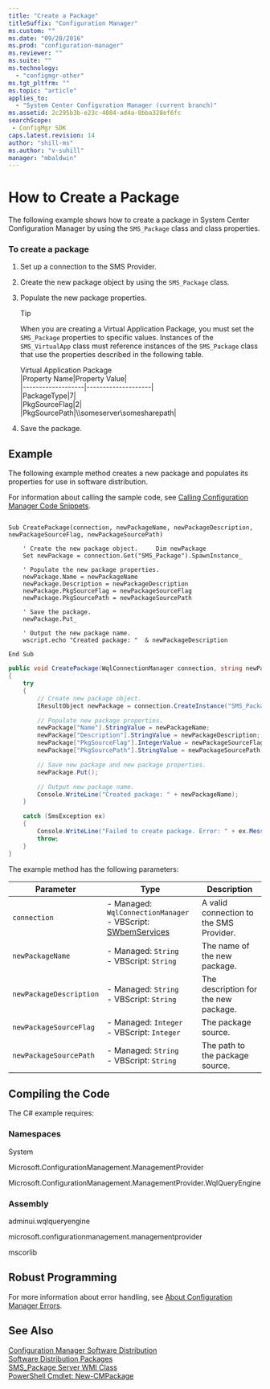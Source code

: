 ```yaml
---
title: "Create a Package"
titleSuffix: "Configuration Manager"
ms.custom: ""
ms.date: "09/20/2016"
ms.prod: "configuration-manager"
ms.reviewer: ""
ms.suite: ""
ms.technology:
  - "configmgr-other"
ms.tgt_pltfrm: ""
ms.topic: "article"
applies_to:
  - "System Center Configuration Manager (current branch)"
ms.assetid: 2c295b3b-e23c-4084-ad4a-8bba328ef6fcsearchScope: - ConfigMgr SDK
caps.latest.revision: 14
author: "shill-ms"
ms.author: "v-suhill"
manager: "mbaldwin"
---
```

# How to Create a Package
The following example shows how to create a package in System Center Configuration Manager by using the `SMS_Package` class and class properties.  

### To create a package  

1.  Set up a connection to the SMS Provider.  

2.  Create the new package object by using the `SMS_Package` class.  

3.  Populate the new package properties.  

    > [!TIP]
    >  When you are creating a Virtual Application Package, you must set the `SMS_Package` properties to specific values. Instances of the `SMS_VirtualApp` class must reference instances of the `SMS_Package` class that use the properties described in the following table.  

     Virtual Application Package  
     |Property Name|Property Value|  
    |-------------------|--------------------|  
    |PackageType|7|  
    |PkgSourceFlag|2|  
    |PkgSourcePath|\\\someserver\somesharepath|  

4.  Save the package.  

## Example  
 The following example method creates a new package and populates its properties for use in software distribution.  

 For information about calling the sample code, see [Calling Configuration Manager Code Snippets](../../../../develop/core/understand/calling-code-snippets.md).  

```vbs  

Sub CreatePackage(connection, newPackageName, newPackageDescription, newPackageSourceFlag, newPackageSourcePath)  

    ' Create the new package object.     Dim newPackage  
    Set newPackage = connection.Get("SMS_Package").SpawnInstance_  

    ' Populate the new package properties.  
    newPackage.Name = newPackageName  
    newPackage.Description = newPackageDescription  
    newPackage.PkgSourceFlag = newPackageSourceFlag  
    newPackage.PkgSourcePath = newPackageSourcePath  

    ' Save the package.  
    newPackage.Put_  

    ' Output the new package name.  
    wscript.echo "Created package: "  & newPackageDescription  

End Sub  
```  

```c#  
public void CreatePackage(WqlConnectionManager connection, string newPackageName, string newPackageDescription, int newPackageSourceFlag, string newPackageSourcePath)  
{  
    try  
    {  
        // Create new package object.  
        IResultObject newPackage = connection.CreateInstance("SMS_Package");  

        // Populate new package properties.  
        newPackage["Name"].StringValue = newPackageName;  
        newPackage["Description"].StringValue = newPackageDescription;  
        newPackage["PkgSourceFlag"].IntegerValue = newPackageSourceFlag;  
        newPackage["PkgSourcePath"].StringValue = newPackageSourcePath;  

        // Save new package and new package properties.  
        newPackage.Put();  

        // Output new package name.  
        Console.WriteLine("Created package: " + newPackageName);  
    }  

    catch (SmsException ex)  
    {  
        Console.WriteLine("Failed to create package. Error: " + ex.Message);  
        throw;  
    }  
}  
```  

 The example method has the following parameters:  

|Parameter|Type|Description|  
|---------------|----------|-----------------|  
|`connection`|-   Managed: `WqlConnectionManager`<br />-   VBScript: [SWbemServices](https://msdn.microsoft.com/library/aa393854.aspx)|A valid connection to the SMS Provider.|  
|`newPackageName`|-   Managed: `String`<br />-   VBScript: `String`|The name of the new package.|  
|`newPackageDescription`|-   Managed: `String`<br />-   VBScript: `String`|The description for the new package.|  
|`newPackageSourceFlag`|-   Managed: `Integer`<br />-   VBScript: `Integer`|The package source.|  
|`newPackageSourcePath`|-   Managed: `String`<br />-   VBScript: `String`|The path to the package source.|  

## Compiling the Code  
 The C# example requires:  

### Namespaces  
 System  

 Microsoft.ConfigurationManagement.ManagementProvider  

 Microsoft.ConfigurationManagement.ManagementProvider.WqlQueryEngine  

### Assembly  
 adminui.wqlqueryengine  

 microsoft.configurationmanagement.managementprovider  

 mscorlib  

## Robust Programming  
 For more information about error handling, see [About Configuration Manager Errors](../../../../develop/core/understand/about-configuration-manager-errors.md).  

## See Also  
 [Configuration Manager Software Distribution](../../../../develop/core/servers/configure/software-distribution.md)   
 [Software Distribution Packages](../../../../develop/core/servers/configure/software-distribution-packages.md)   
 [SMS_Package Server WMI Class](../../../../develop/reference/core/servers/configure/sms_package-server-wmi-class.md)   
 [PowerShell Cmdlet: New-CMPackage](http://go.microsoft.com/fwlink/?LinkId=309284)

